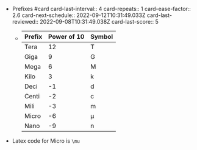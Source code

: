 - Prefixes #card
  card-last-interval:: 4
  card-repeats:: 1
  card-ease-factor:: 2.6
  card-next-schedule:: 2022-09-12T10:31:49.033Z
  card-last-reviewed:: 2022-09-08T10:31:49.038Z
  card-last-score:: 5
	- |Prefix|Power of 10|Symbol|
	  |--|--|--|
	  |Tera|12|T|
	  |Giga|9|G|
	  |Mega|6|M|
	  |Kilo|3|k|
	  |Deci|-1|d|
	  |Centi|-2|c|
	  |Mili|-3|m|
	  |Micro|-6|µ|
	  |Nano|-9|n|
- Latex code for Micro is `\mu`